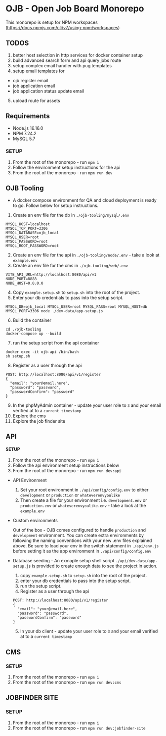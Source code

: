 # OJB - Open Job Board Monorepo

This monorepo is setup for NPM workspaces (https://docs.npmjs.com/cli/v7/using-npm/workspaces)

## TODOS 

1. better host selection in http services for docker container setup
2. build advanced search form and api query jobs route
3. setup complex email handler with pug templates
4. setup email templates for 
  - ojb register email
  - job application email
  - job application status update email
5. upload route for assets

## Requirements

- Node.js 16.16.0
- NPM 7.24.2
- MySQL 5.7

### SETUP

1. From the root of the monorepo - run `npm i`
2. Follow the environment setup instructions for the api
3. From the root of the monorepo - run `npm run dev`

## OJB Tooling

- A docker compose environment for QA and cloud deployment is ready to go. Follow below for setup instructions.

1.  Create an env file for the db in `./ojb-tooling/mysql/.env`

```
MYSQL_HOST=localhost
MYSQL_TCP_PORT=3306
MYSQL_DATABASE=ojb_local
MYSQL_USER=root
MYSQL_PASSWORD=root
MYSQL_ROOT_PASSWORD=root
```

2.  Create an env file for the api in `./ojb-tooling/node/.env` - take a look at `example.env`
3. Create an env file for the cms in `./ojb-tooling/web/.env`

```
VITE_API_URL=http://localhost:8080/api/v1
NODE_PORT=8888
NODE_HOST=0.0.0.0
```

4.  Copy `example.setup.sh` to `setup.sh` into the root of the project.
5.  Enter your db credentials to pass into the setup script.

```
MYSQL_DB=ojb_local MYSQL_USER=root MYSQL_PASS=root MYSQL_HOST=db MYSQL_PORT=3306 node ./dev-data/app-setup.js
```

6.  Build the container

```
cd ./ojb-tooling
docker-compose up --build
```

7.  run the setup script from the api container

```
docker exec -it ojb-api /bin/bash
sh setup.sh
```

8. Register as a user through the api

```
POST: http://localhost:8080/api/v1/register
{
  "email": "your@email.here",
  "password": "password",
  "passwordConfirm": "password"
}
```

9. In the phpMyAdmin container - update your user role to `3` and your email verified at to a `current timestamp`
10. Explore the cms
11. Explore the job finder site

## API

#### SETUP

1. From the root of the monorepo - run `npm i`
2. Follow the api environment setup instructions below
3. From the root of the monorepo - run `npm run dev:api`

- API Environment

  1. Set your root environment in `./api/config/config.env` to either `development` or `production` or `whateverenvyoulike`
  2. Then create a file for your environment i.e. `development.env` or `production.env` or `whateverenvyoulike.env` - take a look at the `example.env`

- Custom environments

  Out of the box - OJB comes configured to handle `production` and `development` environment. You can create extra environments by following the naming conventions with your new .env files explained above. Be sure to load your env in the switch statement in `./api/env.js` before setting it as the app environment in `./api/config/config.env`

- Database seeding - An exmaple setup shell script `./api/dev-data/app-setup.js` is provided to create enough data to see the project in action.

  1. copy `example.setup.sh` to `setup.sh` into the root of the project.
  2. enter your db credentials to pass into the setup script.
  3. run the setup script.
  4. Register as a user through the api
    ```
    POST: http://localhost:8080/api/v1/register
    {
      "email": "your@email.here",
      "password": "password",
      "passwordConfirm": "password"
    }
    ```
  5. In your db client - update your user role to `3` and your email verified at to a `current timestamp`

## CMS

### SETUP

1. From the root of the monorepo - run `npm i`
2. From the root of the monorepo - run `npm run dev:cms`

## JOBFINDER SITE

### SETUP

1. From the root of the monorepo - run `npm i`
2. From the root of the monorepo - run `npm run dev:jobfinder-site`